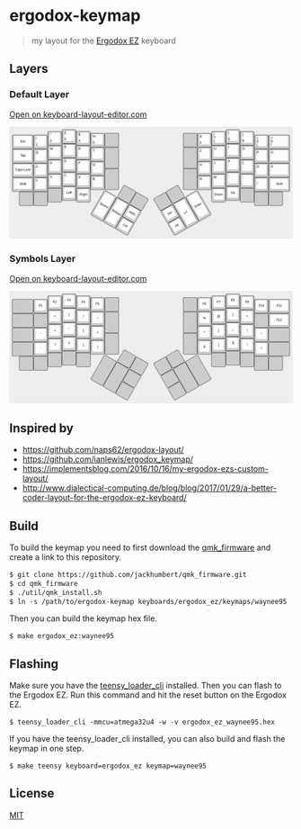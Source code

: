 # ergodox-keymap

> my layout for the [Ergodox EZ](https://ergodox-ez.com/) keyboard

## Layers

### Default Layer

[Open on
keyboard-layout-editor.com](http://www.keyboard-layout-editor.com/#/gists/653d93558be4f61e4d84f799685d7ce2)

![default layer](img/layer0.png)

### Symbols Layer

[Open on
keyboard-layout-editor.com](http://www.keyboard-layout-editor.com/#/gists/929d01dc7c994a25b402e41b52e3d16d)

![default layer](img/layer1.png)

## Inspired by

* https://github.com/naps62/ergodox-layout/
* https://github.com/ianlewis/ergodox_keymap/
* https://implementsblog.com/2016/10/16/my-ergodox-ezs-custom-layout/
* http://www.dialectical-computing.de/blog/blog/2017/01/29/a-better-coder-layout-for-the-ergodox-ez-keyboard/

## Build

To build the keymap you need to first download the
[qmk\_firmware](https://github.com/jackhumbert/qmk_firmware/) and
create a link to this repository.

```shell
$ git clone https://github.com/jackhumbert/qmk_firmware.git
$ cd qmk_firmware
$ ./util/qmk_install.sh
$ ln -s /path/to/ergodox-keymap keyboards/ergodox_ez/keymaps/waynee95
```

Then you can build the keymap hex file.

```shell
$ make ergodox_ez:waynee95 
```

## Flashing

Make sure you have the
[teensy\_loader\_cli](http://www.pjrc.com/teensy/loader_cli.html) installed.
Then you can flash to the Ergodox EZ. Run this command and hit
the reset button on the Ergodox EZ.

```shell
$ teensy_loader_cli -mmcu=atmega32u4 -w -v ergodox_ez_waynee95.hex
```

If you have the teensy\_loader\_cli installed, you can also build and flash the
keymap in one step.

```shell
$ make teensy keyboard=ergodox_ez keymap=waynee95
```

## License

[MIT](LICENSE)
